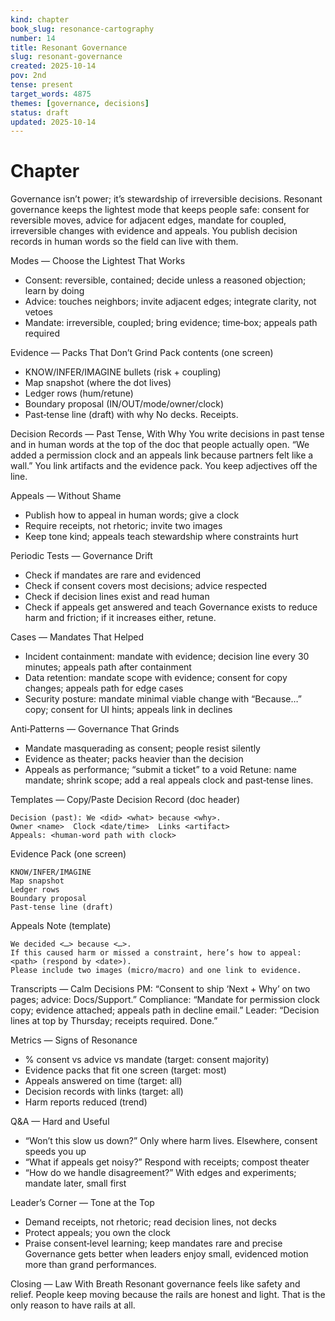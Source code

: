 ```yaml
---
kind: chapter
book_slug: resonance-cartography
number: 14
title: Resonant Governance
slug: resonant-governance
created: 2025-10-14
pov: 2nd
tense: present
target_words: 4875
themes: [governance, decisions]
status: draft
updated: 2025-10-14
---
```


# Chapter
Governance isn’t power; it’s stewardship of irreversible decisions. Resonant governance keeps the lightest mode that keeps people safe: consent for reversible moves, advice for adjacent edges, mandate for coupled, irreversible changes with evidence and appeals. You publish decision records in human words so the field can live with them.

Modes — Choose the Lightest That Works
- Consent: reversible, contained; decide unless a reasoned objection; learn by doing
- Advice: touches neighbors; invite adjacent edges; integrate clarity, not vetoes
- Mandate: irreversible, coupled; bring evidence; time‑box; appeals path required

Evidence — Packs That Don’t Grind
Pack contents (one screen)
- KNOW/INFER/IMAGINE bullets (risk + coupling)
- Map snapshot (where the dot lives)
- Ledger rows (hum/retune)
- Boundary proposal (IN/OUT/mode/owner/clock)
- Past‑tense line (draft) with why
No decks. Receipts.

Decision Records — Past Tense, With Why
You write decisions in past tense and in human words at the top of the doc that people actually open. “We added a permission clock and an appeals link because partners felt like a wall.” You link artifacts and the evidence pack. You keep adjectives off the line.

Appeals — Without Shame
- Publish how to appeal in human words; give a clock
- Require receipts, not rhetoric; invite two images
- Keep tone kind; appeals teach stewardship where constraints hurt

Periodic Tests — Governance Drift
- Check if mandates are rare and evidenced
- Check if consent covers most decisions; advice respected
- Check if decision lines exist and read human
- Check if appeals get answered and teach
Governance exists to reduce harm and friction; if it increases either, retune.

Cases — Mandates That Helped
- Incident containment: mandate with evidence; decision line every 30 minutes; appeals path after containment
- Data retention: mandate scope with evidence; consent for copy changes; appeals path for edge cases
- Security posture: mandate minimal viable change with “Because…” copy; consent for UI hints; appeals link in declines

Anti‑Patterns — Governance That Grinds
- Mandate masquerading as consent; people resist silently
- Evidence as theater; packs heavier than the decision
- Appeals as performance; “submit a ticket” to a void
Retune: name mandate; shrink scope; add a real appeals clock and past‑tense lines.

Templates — Copy/Paste
Decision Record (doc header)
```
Decision (past): We <did> <what> because <why>.
Owner <name>  Clock <date/time>  Links <artifact>
Appeals: <human‑word path with clock>
```

Evidence Pack (one screen)
```
KNOW/INFER/IMAGINE
Map snapshot
Ledger rows
Boundary proposal
Past‑tense line (draft)
```

Appeals Note (template)
```
We decided <…> because <…>.
If this caused harm or missed a constraint, here’s how to appeal: <path> (respond by <date>).
Please include two images (micro/macro) and one link to evidence.
```

Transcripts — Calm Decisions
PM: “Consent to ship ‘Next + Why’ on two pages; advice: Docs/Support.”
Compliance: “Mandate for permission clock copy; evidence attached; appeals path in decline email.”
Leader: “Decision lines at top by Thursday; receipts required. Done.”

Metrics — Signs of Resonance
- % consent vs advice vs mandate (target: consent majority)
- Evidence packs that fit one screen (target: most)
- Appeals answered on time (target: all)
- Decision records with links (target: all)
- Harm reports reduced (trend)

Q&A — Hard and Useful
- “Won’t this slow us down?” Only where harm lives. Elsewhere, consent speeds you up
- “What if appeals get noisy?” Respond with receipts; compost theater
- “How do we handle disagreement?” With edges and experiments; mandate later, small first

Leader’s Corner — Tone at the Top
- Demand receipts, not rhetoric; read decision lines, not decks
- Protect appeals; you own the clock
- Praise consent‑level learning; keep mandates rare and precise
Governance gets better when leaders enjoy small, evidenced motion more than grand performances.

Closing — Law With Breath
Resonant governance feels like safety and relief. People keep moving because the rails are honest and light. That is the only reason to have rails at all.


